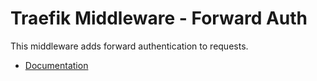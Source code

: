 # Traefik Middleware - Forward Auth

This middleware adds forward authentication to requests.

- [Documentation](https://doc.traefik.io/traefik/middlewares/http/forwardauth/)
